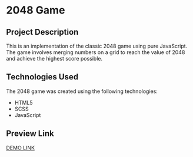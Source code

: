 # 2048 Game

## Project Description
This is an implementation of the classic 2048 game using pure JavaScript. The game involves merging numbers on a grid to reach the value of 2048 and achieve the highest score possible.

## Technologies Used
The 2048 game was created using the following technologies:
- HTML5
- SCSS
- JavaScript

## Preview Link
[DEMO LINK]()
